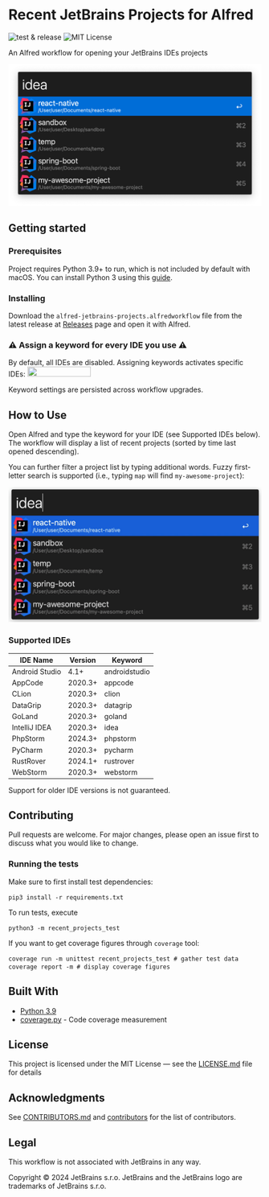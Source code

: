# Recent JetBrains Projects for Alfred

![test & release](https://github.com/artemy/alfred-jetbrains-projects/workflows/test%20&%20release/badge.svg)
![MIT License](https://img.shields.io/github/license/artemy/alfred-jetbrains-projects)

An Alfred workflow for opening your JetBrains IDEs projects

![image](.readme/images/screenshot.png)

## Getting started

### Prerequisites

Project requires Python 3.9+ to run, which is not included by default with macOS. You can install Python 3 using
this [guide](https://docs.python-guide.org/starting/install3/osx/).

### Installing

Download the `alfred-jetbrains-projects.alfredworkflow` file from the latest release
at [Releases](https://github.com/artemy/alfred-jetbrains-projects/releases) page and open it with Alfred.

### ⚠️ Assign a keyword for every IDE you use ⚠️

By default, all IDEs are disabled. Assigning keywords activates specific IDEs:
<img src="https://github.com/artemy/alfred-jetbrains-projects/raw/master/.readme/images/configuration.png" width="50%" height="50%">

Keyword settings are persisted across workflow upgrades.

## How to Use

Open Alfred and type the keyword for your IDE (see Supported IDEs below).
The workflow will display a list of recent
projects (sorted by time last opened descending).

You can further filter a project list by typing additional words.
Fuzzy first-letter search is supported (i.e.,
typing `map` will find `my-awesome-project`):

![animation](.readme/images/animation.gif)

### Supported IDEs

| IDE Name       | Version | Keyword       |
|----------------|---------|---------------|
| Android Studio | 4.1+    | androidstudio |
| AppCode        | 2020.3+ | appcode       |
| CLion          | 2020.3+ | clion         |
| DataGrip       | 2020.3+ | datagrip      |
| GoLand         | 2020.3+ | goland        |
| IntelliJ IDEA  | 2020.3+ | idea          |
| PhpStorm       | 2024.3+ | phpstorm      |
| PyCharm        | 2020.3+ | pycharm       |
| RustRover      | 2024.1+ | rustrover     |
| WebStorm       | 2020.3+ | webstorm      |

Support for older IDE versions is not guaranteed.

## Contributing

Pull requests are welcome. For major changes, please open an issue first to discuss what you would like to change.

### Running the tests

Make sure to first install test dependencies:

```shell
pip3 install -r requirements.txt
```

To run tests, execute

```shell
python3 -m recent_projects_test
```

If you want to get coverage figures through `coverage` tool:

```shell
coverage run -m unittest recent_projects_test # gather test data
coverage report -m # display coverage figures
```

## Built With

* [Python 3.9](https://docs.python.org/3.9/)
* [coverage.py](https://coverage.readthedocs.io/) - Code coverage measurement

## License

This project is licensed under the MIT License — see the [LICENSE.md](LICENSE.md) file for details

## Acknowledgments

See [CONTRIBUTORS.md](CONTRIBUTORS.md)
and [contributors](https://github.com/artemy/alfred-jetbrains-projects/contributors) for the list of contributors.

## Legal

This workflow is not associated with JetBrains in any way.

Copyright © 2024 JetBrains s.r.o. JetBrains and the JetBrains logo are trademarks of JetBrains s.r.o.
